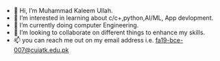 - 👋 Hi, I’m Muhammad Kaleem Ullah.
- 👀 I’m interested in learning about c/c+,python,AI/ML, App devlopment.
- 🌱 I’m currently doing computer Engineering.
- 💞️ I’m looking to collaborate on different things to enhance my skills.
- 📫 you can reach me out on my email address i.e. fa19-bce-007@cuiatk.edu.pk

<!---
fa19bce007/fa19bce007 is a ✨ special ✨ repository because its `README.md` (this file) appears on your GitHub profile.
You can click the Preview link to take a look at your changes.
--->
